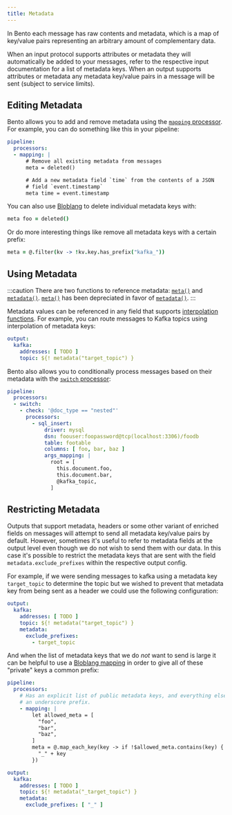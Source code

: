 ```yaml
---
title: Metadata
---
```


In Bento each message has raw contents and metadata, which is a map of key/value pairs representing an arbitrary amount of complementary data.

When an input protocol supports attributes or metadata they will automatically be added to your messages, refer to the respective input documentation for a list of metadata keys. When an output supports attributes or metadata any metadata key/value pairs in a message will be sent (subject to service limits).

## Editing Metadata

Bento allows you to add and remove metadata using the [`mapping` processor][processors.mapping]. For example, you can do something like this in your pipeline:

```yaml
pipeline:
  processors:
  - mapping: |
      # Remove all existing metadata from messages
      meta = deleted()

      # Add a new metadata field `time` from the contents of a JSON
      # field `event.timestamp`
      meta time = event.timestamp
```

You can also use [Bloblang][guides.bloblang] to delete individual metadata keys with:

```coffee
meta foo = deleted()
```

Or do more interesting things like remove all metadata keys with a certain prefix:

```coffee
meta = @.filter(kv -> !kv.key.has_prefix("kafka_"))
```

## Using Metadata

:::caution
There are two functions to reference metadata: [`meta()`][meta] and [`metadata()`][metadata]. [`meta()`][meta] has been depreciated in favor of [`metadata()`][metadata].
:::

Metadata values can be referenced in any field that supports [interpolation functions][interpolation]. For example, you can route messages to Kafka topics using interpolation of metadata keys:

```yaml
output:
  kafka:
    addresses: [ TODO ]
    topic: ${! metadata("target_topic") }
```

Bento also allows you to conditionally process messages based on their metadata with the [`switch` processor][processors.switch]:

```yaml
pipeline:
  processors:
  - switch:
    - check: '@doc_type == "nested"'
      processors:
        - sql_insert:
            driver: mysql
            dsn: foouser:foopassword@tcp(localhost:3306)/foodb
            table: footable
            columns: [ foo, bar, baz ]
            args_mapping: |
              root = [
                this.document.foo,
                this.document.bar,
                @kafka_topic,
              ]
```

## Restricting Metadata

Outputs that support metadata, headers or some other variant of enriched fields on messages will attempt to send all metadata key/value pairs by default. However, sometimes it's useful to refer to metadata fields at the output level even though we do not wish to send them with our data. In this case it's possible to restrict the metadata keys that are sent with the field `metadata.exclude_prefixes` within the respective output config.

For example, if we were sending messages to kafka using a metadata key `target_topic` to determine the topic but we wished to prevent that metadata key from being sent as a header we could use the following configuration:

```yaml
output:
  kafka:
    addresses: [ TODO ]
    topic: ${! metadata("target_topic") }
    metadata:
      exclude_prefixes:
        - target_topic
```

And when the list of metadata keys that we do _not_ want to send is large it can be helpful to use a [Bloblang mapping][guides.bloblang] in order to give all of these "private" keys a common prefix:

```yaml
pipeline:
  processors:
    # Has an explicit list of public metadata keys, and everything else is given
    # an underscore prefix.
    - mapping: |
        let allowed_meta = [
          "foo",
          "bar",
          "baz",
        ]
        meta = @.map_each_key(key -> if !$allowed_meta.contains(key) {
          "_" + key
        })

output:
  kafka:
    addresses: [ TODO ]
    topic: ${! metadata("_target_topic") }
    metadata:
      exclude_prefixes: [ "_" ]
```

[interpolation]: /docs/configuration/interpolation
[processors.switch]: /docs/components/processors/switch
[processors.mapping]: /docs/components/processors/mapping
[guides.bloblang]: /docs/guides/bloblang/about
[meta]: /docs/guides/bloblang/functions#meta
[metadata]: /docs/guides/bloblang/functions#metadata
